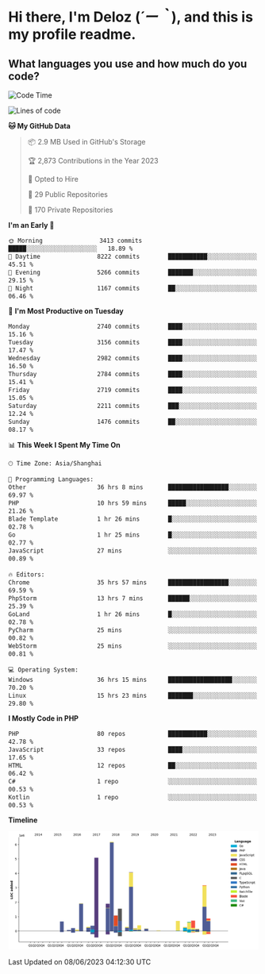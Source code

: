 # **Hi there, I'm Deloz (*´ー｀*), and this is my profile readme.**

## **What languages you use and how much do you code?**

<!--START_SECTION:waka-->
![Code Time](http://img.shields.io/badge/Code%20Time-1%2C640%20hrs%2037%20mins-blue)

![Lines of code](https://img.shields.io/badge/From%20Hello%20World%20I%27ve%20Written-30.9%20million%20lines%20of%20code-blue)

**🐱 My GitHub Data** 

> 📦 2.9 MB Used in GitHub's Storage 
 > 
> 🏆 2,873 Contributions in the Year 2023
 > 
> 💼 Opted to Hire
 > 
> 📜 29 Public Repositories 
 > 
> 🔑 170 Private Repositories 
 > 
**I'm an Early 🐤** 

```text
🌞 Morning                3413 commits        █████░░░░░░░░░░░░░░░░░░░░   18.89 % 
🌆 Daytime                8222 commits        ███████████░░░░░░░░░░░░░░   45.51 % 
🌃 Evening                5266 commits        ███████░░░░░░░░░░░░░░░░░░   29.15 % 
🌙 Night                  1167 commits        ██░░░░░░░░░░░░░░░░░░░░░░░   06.46 % 
```
📅 **I'm Most Productive on Tuesday** 

```text
Monday                   2740 commits        ████░░░░░░░░░░░░░░░░░░░░░   15.16 % 
Tuesday                  3156 commits        ████░░░░░░░░░░░░░░░░░░░░░   17.47 % 
Wednesday                2982 commits        ████░░░░░░░░░░░░░░░░░░░░░   16.50 % 
Thursday                 2784 commits        ████░░░░░░░░░░░░░░░░░░░░░   15.41 % 
Friday                   2719 commits        ████░░░░░░░░░░░░░░░░░░░░░   15.05 % 
Saturday                 2211 commits        ███░░░░░░░░░░░░░░░░░░░░░░   12.24 % 
Sunday                   1476 commits        ██░░░░░░░░░░░░░░░░░░░░░░░   08.17 % 
```


📊 **This Week I Spent My Time On** 

```text
🕑︎ Time Zone: Asia/Shanghai

💬 Programming Languages: 
Other                    36 hrs 8 mins       █████████████████░░░░░░░░   69.97 % 
PHP                      10 hrs 59 mins      █████░░░░░░░░░░░░░░░░░░░░   21.26 % 
Blade Template           1 hr 26 mins        █░░░░░░░░░░░░░░░░░░░░░░░░   02.78 % 
Go                       1 hr 25 mins        █░░░░░░░░░░░░░░░░░░░░░░░░   02.77 % 
JavaScript               27 mins             ░░░░░░░░░░░░░░░░░░░░░░░░░   00.89 % 

🔥 Editors: 
Chrome                   35 hrs 57 mins      █████████████████░░░░░░░░   69.59 % 
PhpStorm                 13 hrs 7 mins       ██████░░░░░░░░░░░░░░░░░░░   25.39 % 
GoLand                   1 hr 26 mins        █░░░░░░░░░░░░░░░░░░░░░░░░   02.78 % 
PyCharm                  25 mins             ░░░░░░░░░░░░░░░░░░░░░░░░░   00.82 % 
WebStorm                 25 mins             ░░░░░░░░░░░░░░░░░░░░░░░░░   00.81 % 

💻 Operating System: 
Windows                  36 hrs 15 mins      ██████████████████░░░░░░░   70.20 % 
Linux                    15 hrs 23 mins      ███████░░░░░░░░░░░░░░░░░░   29.80 % 
```

**I Mostly Code in PHP** 

```text
PHP                      80 repos            ███████████░░░░░░░░░░░░░░   42.78 % 
JavaScript               33 repos            ████░░░░░░░░░░░░░░░░░░░░░   17.65 % 
HTML                     12 repos            ██░░░░░░░░░░░░░░░░░░░░░░░   06.42 % 
C#                       1 repo              ░░░░░░░░░░░░░░░░░░░░░░░░░   00.53 % 
Kotlin                   1 repo              ░░░░░░░░░░░░░░░░░░░░░░░░░   00.53 % 
```



**Timeline**

![Lines of Code chart](https://raw.githubusercontent.com/deloz/deloz/main/assets/bar_graph.png)


 Last Updated on 08/06/2023 04:12:30 UTC
<!--END_SECTION:waka-->
